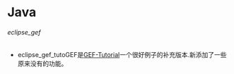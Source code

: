 # Java
###### eclipse_gef
* eclipse_gef_tutoGEF是[GEF-Tutorial](http://www.psykokwak.com/blog/index.php/tag/gef)一个很好例子的补充版本.新添加了一些原来没有的功能。
